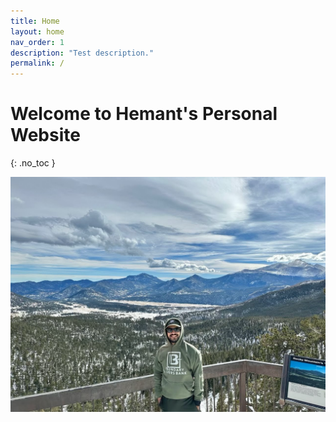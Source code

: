 ```yaml
---
title: Home
layout: home
nav_order: 1
description: "Test description."
permalink: /
---
```


# Welcome to Hemant's Personal Website
{: .no_toc }

![Welcome Image](/assets/imgs/home.png)